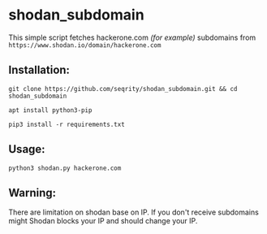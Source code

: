 # shodan_subdomain
This simple script fetches hackerone.com _(for example)_ subdomains from `https://www.shodan.io/domain/hackerone.com`

## Installation:

```
git clone https://github.com/seqrity/shodan_subdomain.git && cd shodan_subdomain
```

`apt install python3-pip`

`pip3 install -r requirements.txt`

## Usage:

`python3 shodan.py hackerone.com`

## Warning:
There are limitation on shodan base on IP. If you don't receive subdomains might Shodan blocks your IP and should change your IP.
